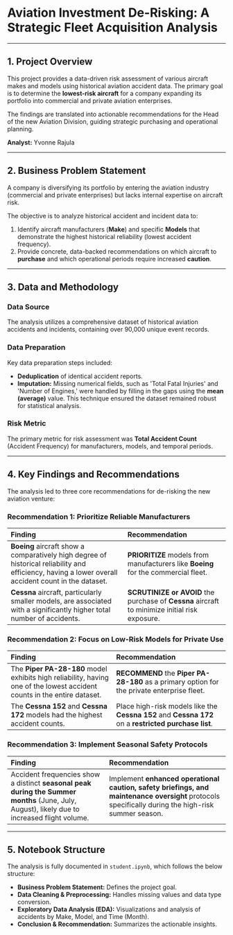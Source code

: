 # Aviation Investment De-Risking: A Strategic Fleet Acquisition Analysis

---

## 1. Project Overview

This project provides a data-driven risk assessment of various aircraft makes and models using historical aviation accident data. The primary goal is to determine the **lowest-risk aircraft** for a company expanding its portfolio into commercial and private aviation enterprises.

The findings are translated into actionable recommendations for the Head of the new Aviation Division, guiding strategic purchasing and operational planning.

**Analyst:** Yvonne Rajula

---

## 2. Business Problem Statement

A company is diversifying its portfolio by entering the aviation industry (commercial and private enterprises) but lacks internal expertise on aircraft risk.

The objective is to analyze historical accident and incident data to:
1.  Identify aircraft manufacturers (**Make**) and specific **Models** that demonstrate the highest historical reliability (lowest accident frequency).
2.  Provide concrete, data-backed recommendations on which aircraft to **purchase** and which operational periods require increased **caution**.

---

## 3. Data and Methodology

### Data Source
The analysis utilizes a comprehensive dataset of historical aviation accidents and incidents, containing over 90,000 unique event records.

### Data Preparation
Key data preparation steps included:
* **Deduplication** of identical accident reports.
* **Imputation:** Missing numerical fields, such as 'Total Fatal Injuries' and 'Number of Engines,' were handled by filling in the gaps using the **mean (average)** value. This technique ensured the dataset remained robust for statistical analysis.

### Risk Metric
The primary metric for risk assessment was **Total Accident Count** (Accident Frequency) for manufacturers, models, and temporal periods.

---

## 4. Key Findings and Recommendations

The analysis led to three core recommendations for de-risking the new aviation venture:

### Recommendation 1: Prioritize Reliable Manufacturers
| Finding | Recommendation |
| :--- | :--- |
| **Boeing** aircraft show a comparatively high degree of historical reliability and efficiency, having a lower overall accident count in the dataset. | **PRIORITIZE** models from manufacturers like **Boeing** for the commercial fleet. |
| **Cessna** aircraft, particularly smaller models, are associated with a significantly higher total number of accidents. | **SCRUTINIZE or AVOID** the purchase of **Cessna** aircraft to minimize initial risk exposure. |

### Recommendation 2: Focus on Low-Risk Models for Private Use
| Finding | Recommendation |
| :--- | :--- |
| The **Piper PA-28-180** model exhibits high reliability, having one of the lowest accident counts in the entire dataset. | **RECOMMEND** the **Piper PA-28-180** as a primary option for the private enterprise fleet. |
| The **Cessna 152** and **Cessna 172** models had the highest accident counts. | Place high-risk models like the **Cessna 152** and **Cessna 172** on a **restricted purchase list**. |

### Recommendation 3: Implement Seasonal Safety Protocols
| Finding | Recommendation |
| :--- | :--- |
| Accident frequencies show a distinct **seasonal peak during the Summer months** (June, July, August), likely due to increased flight volume. | Implement **enhanced operational caution, safety briefings, and maintenance oversight** protocols specifically during the high-risk summer season. |

---

## 5. Notebook Structure

The analysis is fully documented in `student.ipynb`, which follows the below structure:

* **Business Problem Statement:** Defines the project goal.
* **Data Cleaning & Preprocessing:** Handles missing values and data type conversion.
* **Exploratory Data Analysis (EDA):** Visualizations and analysis of accidents by Make, Model, and Time (Month).
* **Conclusion & Recommendation:** Summarizes the actionable insights.